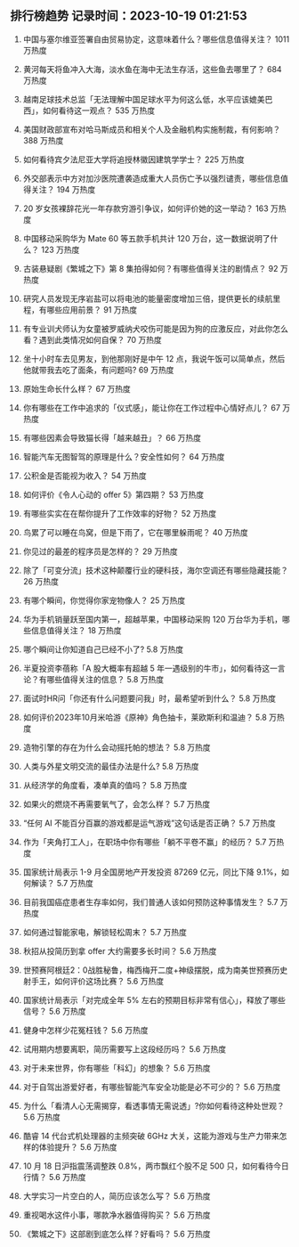 
## 排行榜趋势 记录时间：2023-10-19 01:21:53
  
  1. 中国与塞尔维亚签署自由贸易协定，这意味着什么？哪些信息值得关注？ 1011 万热度
    
  2. 黄河每天将鱼冲入大海，淡水鱼在海中无法生存活，这些鱼去哪里了？ 684 万热度
    
  3. 越南足球技术总监「无法理解中国足球水平为何这么低，水平应该媲美巴西」，如何看待这一观点？ 535 万热度
    
  4. 美国财政部宣布对哈马斯成员和相关个人及金融机构实施制裁，有何影响？ 388 万热度
    
  5. 如何看待宾夕法尼亚大学将追授林徽因建筑学学士？ 225 万热度
    
  6. 外交部表示中方对加沙医院遭袭造成重大人员伤亡予以强烈谴责，哪些信息值得关注？ 194 万热度
    
  7. 20 岁女孩裸辞花光一年存款穷游引争议，如何评价她的这一举动？ 163 万热度
    
  8. 中国移动采购华为 Mate 60 等五款手机共计 120 万台，这一数据说明了什么？ 123 万热度
    
  9. 古装悬疑剧《繁城之下》第 8 集拍得如何？有哪些值得关注的剧情点？ 92 万热度
    
  10. 研究人员发现无序岩盐可以将电池的能量密度增加三倍，提供更长的续航里程，有哪些应用前景？ 91 万热度
    
  11. 有专业训犬师认为女童被罗威纳犬咬伤可能是因为狗的应激反应，对此你怎么看？遇到此类情况如何自保？ 70 万热度
    
  12. 坐十小时车去见男友，到他那刚好是中午 12 点，我说午饭可以简单点，然后他就带我去吃了面条，有问题吗? 69 万热度
    
  13. 原始生命长什么样？ 67 万热度
    
  14. 你有哪些在工作中追求的「仪式感」，能让你在工作过程中心情好点儿？ 67 万热度
    
  15. 有哪些因素会导致猫长得「越来越丑」？ 66 万热度
    
  16. 智能汽车无图智驾的原理是什么？安全性如何？ 64 万热度
    
  17. 公积金是否能视为收入？ 54 万热度
    
  18. 如何评价《令人心动的 offer 5》第四期？ 53 万热度
    
  19. 有哪些实实在在帮你提升了工作效率的好物？ 52 万热度
    
  20. 鸟累了可以睡在鸟窝，但是下雨了，它在哪里躲雨呢？ 40 万热度
    
  21. 你见过的最差的程序员是怎样的？ 29 万热度
    
  22. 除了「可变分流」技术这种颠覆行业的硬科技，海尔空调还有哪些隐藏技能？ 26 万热度
    
  23. 有哪个瞬间，你觉得你家宠物像人？ 25 万热度
    
  24. 华为手机销量跃至国内第一，超越苹果，中国移动采购 120 万台华为手机，哪些信息值得关注？ 18 万热度
    
  25. 哪个瞬间让你知道自己已经不小了? 5.8 万热度
    
  26. 半夏投资李蓓称「A 股大概率有超越 5 年一遇级别的牛市」，如何看待这一言论？有哪些值得关注的信息？ 5.8 万热度
    
  27. 面试时HR问「你还有什么问题要问我」时，最希望听到什么？ 5.8 万热度
    
  28. 如何评价2023年10月米哈游《原神》角色抽卡，莱欧斯利和温迪？ 5.8 万热度
    
  29. 造物引擎的存在为什么会动摇托帕的想法？ 5.8 万热度
    
  30. 人类与外星文明交流的最佳办法是什么? 5.8 万热度
    
  31. 从经济学的角度看，凑单真的值吗？ 5.8 万热度
    
  32. 如果火的燃烧不再需要氧气了，会怎么样？ 5.7 万热度
    
  33. “任何 AI 不能百分百赢的游戏都是运气游戏”这句话是否正确？ 5.7 万热度
    
  34. 作为「夹角打工人」，在职场中你有哪些「躺不平卷不赢」的经历？ 5.7 万热度
    
  35. 国家统计局表示 1-9 月全国房地产开发投资 87269 亿元，同比下降 9.1%，如何解读？ 5.7 万热度
    
  36. 目前我国癌症患者生存率如何，我们普通人该如何预防这种事情发生？ 5.7 万热度
    
  37. 如何通过智能家电，解锁轻松周末？ 5.7 万热度
    
  38. 秋招从投简历到拿 offer 大约需要多长时间？ 5.6 万热度
    
  39. 世预赛阿根廷2：0战胜秘鲁，梅西梅开二度+神级摆脱，成为南美世预赛历史射手王，如何评价这场比赛？ 5.6 万热度
    
  40. 国家统计局表示「对完成全年 5% 左右的预期目标非常有信心」，释放了哪些信号？ 5.6 万热度
    
  41. 健身中怎样少花冤枉钱？ 5.6 万热度
    
  42. 试用期内想要离职，简历需要写上这段经历吗？ 5.6 万热度
    
  43. 对于未来世界，你有哪些「科幻」的想象？ 5.6 万热度
    
  44. 对于自驾出游爱好者，有哪些智能汽车安全功能是必不可少的？ 5.6 万热度
    
  45. 为什么「看清人心无需揭穿，看透事情无需说透」?你如何看待这种处世观？ 5.6 万热度
    
  46. 酷睿 14 代台式机处理器的主频突破 6GHz 大关，这能为游戏与生产力带来怎样的体验提升？ 5.6 万热度
    
  47. 10 月 18 日沪指震荡调整跌 0.8%，两市飘红个股不足 500 只，如何看待今日行情？ 5.6 万热度
    
  48. 大学实习一片空白的人，简历应该怎么写？ 5.6 万热度
    
  49. 重视喝水这件小事，哪款净水器值得购买？ 5.6 万热度
    
  50. 《繁城之下》这部剧到底怎么样？好看吗？ 5.6 万热度
    
